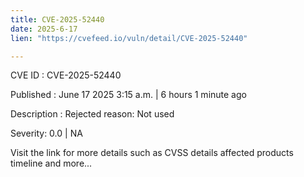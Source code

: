 ```yaml
---
title: CVE-2025-52440
date: 2025-6-17
lien: "https://cvefeed.io/vuln/detail/CVE-2025-52440"

---
```


CVE ID : CVE-2025-52440

Published :  June 17
2025
3:15 a.m. | 6 hours
1 minute ago

Description : Rejected reason: Not used

Severity: 0.0 | NA

Visit the link for more details
such as CVSS details
affected products
timeline
and more...
